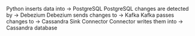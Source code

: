 

Python inserts data into → PostgreSQL 
PostgreSQL changes are detected by → Debezium 
Debezium sends changes to → Kafka 
Kafka passes changes to → Cassandra Sink Connector 
Connector writes them into → Cassandra database
